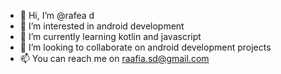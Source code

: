 - 👋 Hi, I’m @rafea d
- 👀 I’m interested in android development
- 🌱 I’m currently learning kotlin and javascript
- 💞️ I’m looking to collaborate on android development projects
- 📫 You can reach me on raafia.sd@gmail.com
<!---
raafea/raafea is a ✨ special ✨ repository because its `README.md` (this file) appears on your GitHub profile.
You can click the Preview link to take a look at your changes.
--->

